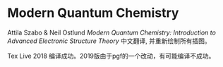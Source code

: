 # Modern Quantum Chemistry
Attila Szabo & Neil Ostlund *Modern Quantum Chemistry: Introduction to Advanced Electronic Structure Theory* 中文翻译, 并重新绘制所有插图。

Tex Live 2018 编译成功。2019版由于pgf的一个改动，有可能编译不成功。
